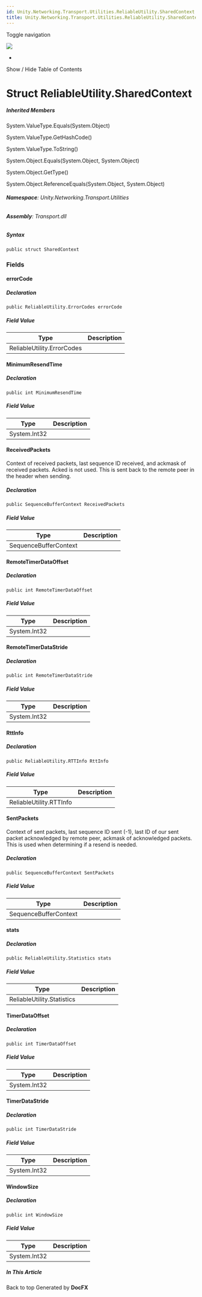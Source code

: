 ```yaml
---
id: Unity.Networking.Transport.Utilities.ReliableUtility.SharedContext
title: Unity.Networking.Transport.Utilities.ReliableUtility.SharedContext
---
```


<div id="wrapper">

<div>

<div class="container">

<div class="navbar-header">

Toggle navigation

<img src="../logo.svg" id="logo" class="svg" />

</div>

<div id="navbar" class="collapse navbar-collapse">

<div class="form-group">

</div>

</div>

</div>

<div class="subnav navbar navbar-default">

<div id="breadcrumb" class="container hide-when-search">

-   

</div>

</div>

</div>

<div class="container body-content hide-when-search" role="main">

<div class="sidenav hide-when-search">

Show / Hide Table of Contents

<div id="sidetoggle" class="sidetoggle collapse">

<div id="sidetoc">

</div>

</div>

</div>

<div class="article row grid-right">

<div class="col-md-10">

# Struct ReliableUtility.SharedContext

<div class="markdown level0 summary">

</div>

<div class="markdown level0 conceptual">

</div>

<div class="inheritedMembers">

##### Inherited Members

<div>

System.ValueType.Equals(System.Object)

</div>

<div>

System.ValueType.GetHashCode()

</div>

<div>

System.ValueType.ToString()

</div>

<div>

System.Object.Equals(System.Object, System.Object)

</div>

<div>

System.Object.GetType()

</div>

<div>

System.Object.ReferenceEquals(System.Object, System.Object)

</div>

</div>

###### **Namespace**: Unity.Networking.Transport.Utilities

###### **Assembly**: Transport.dll

##### Syntax

<div class="codewrapper">

``` lang-csharp
public struct SharedContext
```

</div>

### Fields

#### errorCode

<div class="markdown level1 summary">

</div>

<div class="markdown level1 conceptual">

</div>

##### Declaration

<div class="codewrapper">

``` lang-csharp
public ReliableUtility.ErrorCodes errorCode
```

</div>

##### Field Value

| Type                       | Description |
|----------------------------|-------------|
| ReliableUtility.ErrorCodes |             |

#### MinimumResendTime

<div class="markdown level1 summary">

</div>

<div class="markdown level1 conceptual">

</div>

##### Declaration

<div class="codewrapper">

``` lang-csharp
public int MinimumResendTime
```

</div>

##### Field Value

| Type         | Description |
|--------------|-------------|
| System.Int32 |             |

#### ReceivedPackets

<div class="markdown level1 summary">

Context of received packets, last sequence ID received, and ackmask of
received packets. Acked is not used. This is sent back to the remote
peer in the header when sending.

</div>

<div class="markdown level1 conceptual">

</div>

##### Declaration

<div class="codewrapper">

``` lang-csharp
public SequenceBufferContext ReceivedPackets
```

</div>

##### Field Value

| Type                  | Description |
|-----------------------|-------------|
| SequenceBufferContext |             |

#### RemoteTimerDataOffset

<div class="markdown level1 summary">

</div>

<div class="markdown level1 conceptual">

</div>

##### Declaration

<div class="codewrapper">

``` lang-csharp
public int RemoteTimerDataOffset
```

</div>

##### Field Value

| Type         | Description |
|--------------|-------------|
| System.Int32 |             |

#### RemoteTimerDataStride

<div class="markdown level1 summary">

</div>

<div class="markdown level1 conceptual">

</div>

##### Declaration

<div class="codewrapper">

``` lang-csharp
public int RemoteTimerDataStride
```

</div>

##### Field Value

| Type         | Description |
|--------------|-------------|
| System.Int32 |             |

#### RttInfo

<div class="markdown level1 summary">

</div>

<div class="markdown level1 conceptual">

</div>

##### Declaration

<div class="codewrapper">

``` lang-csharp
public ReliableUtility.RTTInfo RttInfo
```

</div>

##### Field Value

| Type                    | Description |
|-------------------------|-------------|
| ReliableUtility.RTTInfo |             |

#### SentPackets

<div class="markdown level1 summary">

Context of sent packets, last sequence ID sent (-1), last ID of our sent
packet acknowledged by remote peer, ackmask of acknowledged packets.
This is used when determining if a resend is needed.

</div>

<div class="markdown level1 conceptual">

</div>

##### Declaration

<div class="codewrapper">

``` lang-csharp
public SequenceBufferContext SentPackets
```

</div>

##### Field Value

| Type                  | Description |
|-----------------------|-------------|
| SequenceBufferContext |             |

#### stats

<div class="markdown level1 summary">

</div>

<div class="markdown level1 conceptual">

</div>

##### Declaration

<div class="codewrapper">

``` lang-csharp
public ReliableUtility.Statistics stats
```

</div>

##### Field Value

| Type                       | Description |
|----------------------------|-------------|
| ReliableUtility.Statistics |             |

#### TimerDataOffset

<div class="markdown level1 summary">

</div>

<div class="markdown level1 conceptual">

</div>

##### Declaration

<div class="codewrapper">

``` lang-csharp
public int TimerDataOffset
```

</div>

##### Field Value

| Type         | Description |
|--------------|-------------|
| System.Int32 |             |

#### TimerDataStride

<div class="markdown level1 summary">

</div>

<div class="markdown level1 conceptual">

</div>

##### Declaration

<div class="codewrapper">

``` lang-csharp
public int TimerDataStride
```

</div>

##### Field Value

| Type         | Description |
|--------------|-------------|
| System.Int32 |             |

#### WindowSize

<div class="markdown level1 summary">

</div>

<div class="markdown level1 conceptual">

</div>

##### Declaration

<div class="codewrapper">

``` lang-csharp
public int WindowSize
```

</div>

##### Field Value

| Type         | Description |
|--------------|-------------|
| System.Int32 |             |

</div>

<div class="hidden-sm col-md-2" role="complementary">

<div class="sideaffix">

<div class="contribution">

</div>

##### In This Article

<div>

</div>

</div>

</div>

</div>

</div>

<div class="grad-bottom">

</div>

<div class="footer">

<div class="container">

Back to top Generated by **DocFX**

</div>

</div>

</div>
